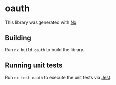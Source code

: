 # oauth

This library was generated with [Nx](https://nx.dev).

## Building

Run `nx build oauth` to build the library.

## Running unit tests

Run `nx test oauth` to execute the unit tests via [Jest](https://jestjs.io).

